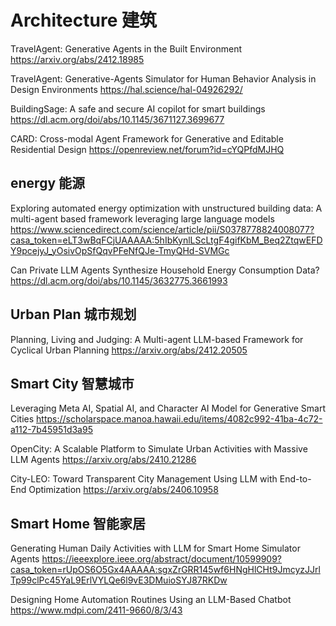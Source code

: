 # Architecture 建筑
TravelAgent: Generative Agents in the Built Environment
https://arxiv.org/abs/2412.18985

TravelAgent: Generative-Agents Simulator for Human Behavior Analysis in Design Environments
https://hal.science/hal-04926292/

BuildingSage: A safe and secure AI copilot for smart buildings
https://dl.acm.org/doi/abs/10.1145/3671127.3699677

CARD: Cross-modal Agent Framework for Generative and Editable Residential Design
https://openreview.net/forum?id=cYQPfdMJHQ

## energy 能源
Exploring automated energy optimization with unstructured building data: A multi-agent based framework leveraging large language models
https://www.sciencedirect.com/science/article/pii/S0378778824008077?casa_token=eLT3wBqFCjUAAAAA:5hIbKynlLScLtgF4gifKbM_Beq2ZtqwEFDY9pcejyJ_yOsivOpSfQqvPFeNfQJe-TmyQHd-SVMGc

Can Private LLM Agents Synthesize Household Energy Consumption Data?
https://dl.acm.org/doi/abs/10.1145/3632775.3661993

## Urban Plan 城市规划
Planning, Living and Judging: A Multi-agent LLM-based Framework for Cyclical Urban Planning
https://arxiv.org/abs/2412.20505

## Smart City 智慧城市
Leveraging Meta AI, Spatial AI, and Character AI Model for Generative Smart Cities
https://scholarspace.manoa.hawaii.edu/items/4082c992-41ba-4c72-a112-7b45951d3a95

OpenCity: A Scalable Platform to Simulate Urban Activities with Massive LLM Agents
https://arxiv.org/abs/2410.21286

City-LEO: Toward Transparent City Management Using LLM with End-to-End Optimization
https://arxiv.org/abs/2406.10958

## Smart Home 智能家居
Generating Human Daily Activities with LLM for Smart Home Simulator Agents
https://ieeexplore.ieee.org/abstract/document/10599909?casa_token=rUpOS6O5Gx4AAAAA:sgxZrGRR145wf6HNgHlCHt9JmcyzJJrlTp99clPc45YaL9ErlVYLQe6l9vE3DMuioSYJ87RKDw

Designing Home Automation Routines Using an LLM-Based Chatbot
https://www.mdpi.com/2411-9660/8/3/43
